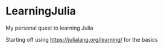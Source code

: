 # LearningJulia
My personal quest to learning Julia

Starting off using https://julialang.org/learning/ for the basics
